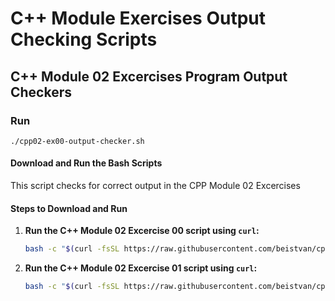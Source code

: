 # C++ Module Exercises Output Checking Scripts

## C++ Module 02 Excercises Program Output Checkers

### Run
`./cpp02-ex00-output-checker.sh`

#### Download and Run the Bash Scripts

This script checks for correct output in the CPP Module 02 Excercises

#### Steps to Download and Run

1. **Run the C++ Module 02 Excercise 00 script using `curl`:**

    ```sh
    bash -c "$(curl -fsSL https://raw.githubusercontent.com/beistvan/cpp-excerices-output-checker-scripts/main/cpp02-ex00-output-checker.sh)"
    ```

2. **Run the C++ Module 02 Excercise 01 script using `curl`:**

    ```sh
    bash -c "$(curl -fsSL https://raw.githubusercontent.com/beistvan/cpp-excerices-output-checker-scripts/main/cpp02-ex01-output-checker.sh)"
    ```

